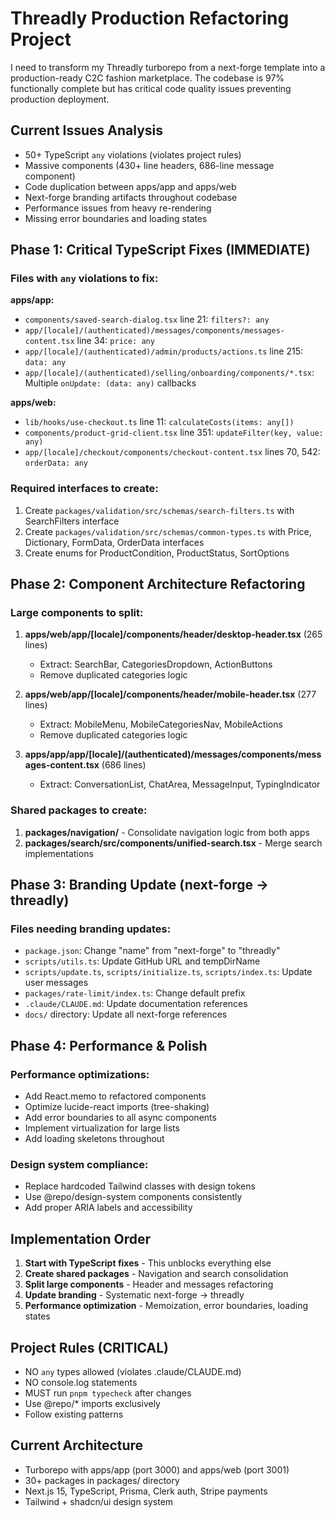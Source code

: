 # Threadly Production Refactoring Project

I need to transform my Threadly turborepo from a next-forge template into a production-ready C2C fashion marketplace. The codebase is 97% functionally complete but has critical code quality issues preventing production deployment.

## Current Issues Analysis
- 50+ TypeScript `any` violations (violates project rules)
- Massive components (430+ line headers, 686-line message component)
- Code duplication between apps/app and apps/web
- Next-forge branding artifacts throughout codebase
- Performance issues from heavy re-rendering
- Missing error boundaries and loading states

## Phase 1: Critical TypeScript Fixes (IMMEDIATE)

### Files with `any` violations to fix:
**apps/app:**
- `components/saved-search-dialog.tsx` line 21: `filters?: any`
- `app/[locale]/(authenticated)/messages/components/messages-content.tsx` line 34: `price: any`
- `app/[locale]/(authenticated)/admin/products/actions.ts` line 215: `data: any`
- `app/[locale]/(authenticated)/selling/onboarding/components/*.tsx`: Multiple `onUpdate: (data: any)` callbacks

**apps/web:**
- `lib/hooks/use-checkout.ts` line 11: `calculateCosts(items: any[])`
- `components/product-grid-client.tsx` line 351: `updateFilter(key, value: any)`
- `app/[locale]/checkout/components/checkout-content.tsx` lines 70, 542: `orderData: any`

### Required interfaces to create:
1. Create `packages/validation/src/schemas/search-filters.ts` with SearchFilters interface
2. Create `packages/validation/src/schemas/common-types.ts` with Price, Dictionary, FormData, OrderData interfaces
3. Create enums for ProductCondition, ProductStatus, SortOptions

## Phase 2: Component Architecture Refactoring

### Large components to split:
1. **apps/web/app/[locale]/components/header/desktop-header.tsx** (265 lines)
   - Extract: SearchBar, CategoriesDropdown, ActionButtons
   - Remove duplicated categories logic

2. **apps/web/app/[locale]/components/header/mobile-header.tsx** (277 lines)  
   - Extract: MobileMenu, MobileCategoriesNav, MobileActions
   - Remove duplicated categories logic

3. **apps/app/app/[locale]/(authenticated)/messages/components/messages-content.tsx** (686 lines)
   - Extract: ConversationList, ChatArea, MessageInput, TypingIndicator

### Shared packages to create:
1. **packages/navigation/** - Consolidate navigation logic from both apps
2. **packages/search/src/components/unified-search.tsx** - Merge search implementations

## Phase 3: Branding Update (next-forge → threadly)

### Files needing branding updates:
- `package.json`: Change "name" from "next-forge" to "threadly"
- `scripts/utils.ts`: Update GitHub URL and tempDirName
- `scripts/update.ts`, `scripts/initialize.ts`, `scripts/index.ts`: Update user messages
- `packages/rate-limit/index.ts`: Change default prefix
- `.claude/CLAUDE.md`: Update documentation references
- `docs/` directory: Update all next-forge references

## Phase 4: Performance & Polish

### Performance optimizations:
- Add React.memo to refactored components
- Optimize lucide-react imports (tree-shaking)
- Add error boundaries to all async components
- Implement virtualization for large lists
- Add loading skeletons throughout

### Design system compliance:
- Replace hardcoded Tailwind classes with design tokens
- Use @repo/design-system components consistently
- Add proper ARIA labels and accessibility

## Implementation Order

1. **Start with TypeScript fixes** - This unblocks everything else
2. **Create shared packages** - Navigation and search consolidation  
3. **Split large components** - Header and messages refactoring
4. **Update branding** - Systematic next-forge → threadly
5. **Performance optimization** - Memoization, error boundaries, loading states

## Project Rules (CRITICAL)
- NO `any` types allowed (violates .claude/CLAUDE.md)
- NO console.log statements
- MUST run `pnpm typecheck` after changes
- Use @repo/* imports exclusively
- Follow existing patterns

## Current Architecture
- Turborepo with apps/app (port 3000) and apps/web (port 3001)
- 30+ packages in packages/ directory
- Next.js 15, TypeScript, Prisma, Clerk auth, Stripe payments
- Tailwind + shadcn/ui design system